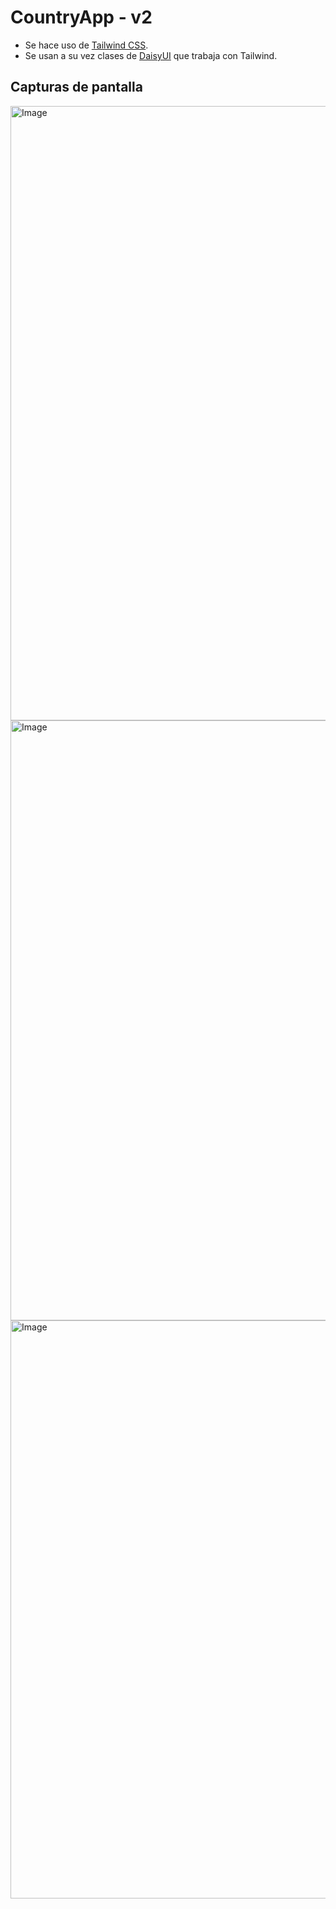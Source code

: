 # CountryApp - v2

- Se hace uso de [Tailwind CSS](https://tailwindcss.com/docs/installation/using-vite).
- Se usan a su vez clases de [DaisyUI](https://daisyui.com/docs/install/) que trabaja con Tailwind.

## Capturas de pantalla

<img width="1918" height="983" alt="Image" src="https://github.com/user-attachments/assets/0ed9f293-d04c-446f-971d-8cd5fad4c978" />

<img width="1918" height="960" alt="Image" src="https://github.com/user-attachments/assets/be6097db-53ec-4d53-a9e6-b1362df9064b" />

<img width="1911" height="925" alt="Image" src="https://github.com/user-attachments/assets/15fad6a9-9081-4a49-8ea8-d4f9071300b9" />
